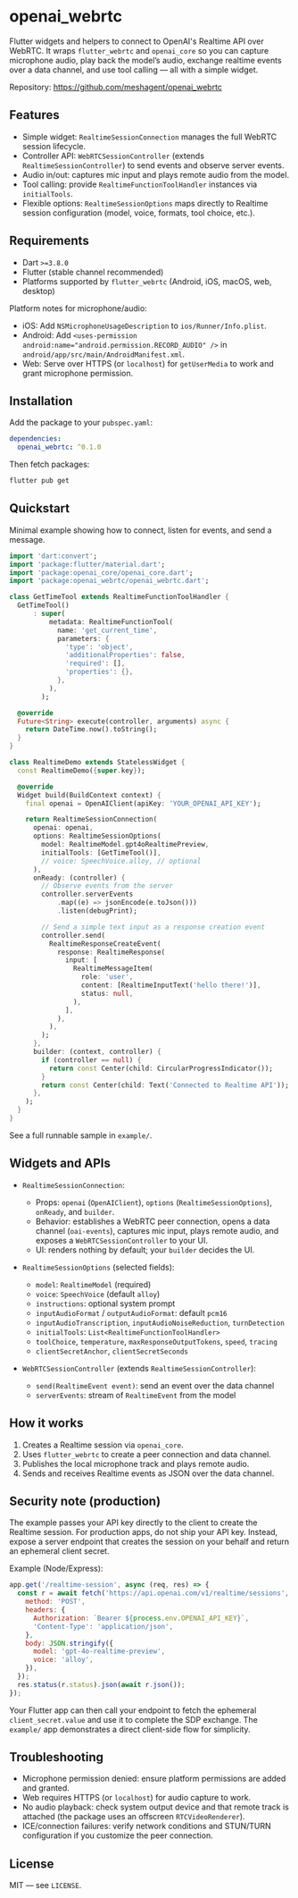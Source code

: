# openai_webrtc

Flutter widgets and helpers to connect to OpenAI's Realtime API over WebRTC. It wraps `flutter_webrtc` and `openai_core` so you can capture microphone audio, play back the model’s audio, exchange realtime events over a data channel, and use tool calling — all with a simple widget.

Repository: https://github.com/meshagent/openai_webrtc


## Features
- Simple widget: `RealtimeSessionConnection` manages the full WebRTC session lifecycle.
- Controller API: `WebRTCSessionController` (extends `RealtimeSessionController`) to send events and observe server events.
- Audio in/out: captures mic input and plays remote audio from the model.
- Tool calling: provide `RealtimeFunctionToolHandler` instances via `initialTools`.
- Flexible options: `RealtimeSessionOptions` maps directly to Realtime session configuration (model, voice, formats, tool choice, etc.).


## Requirements
- Dart `>=3.8.0`
- Flutter (stable channel recommended)
- Platforms supported by `flutter_webrtc` (Android, iOS, macOS, web, desktop)

Platform notes for microphone/audio:
- iOS: Add `NSMicrophoneUsageDescription` to `ios/Runner/Info.plist`.
- Android: Add `<uses-permission android:name="android.permission.RECORD_AUDIO" />` in `android/app/src/main/AndroidManifest.xml`.
- Web: Serve over HTTPS (or `localhost`) for `getUserMedia` to work and grant microphone permission.


## Installation
Add the package to your `pubspec.yaml`:

```yaml
dependencies:
  openai_webrtc: ^0.1.0
```

Then fetch packages:

```bash
flutter pub get
```


## Quickstart
Minimal example showing how to connect, listen for events, and send a message.

```dart
import 'dart:convert';
import 'package:flutter/material.dart';
import 'package:openai_core/openai_core.dart';
import 'package:openai_webrtc/openai_webrtc.dart';

class GetTimeTool extends RealtimeFunctionToolHandler {
  GetTimeTool()
      : super(
          metadata: RealtimeFunctionTool(
            name: 'get_current_time',
            parameters: {
              'type': 'object',
              'additionalProperties': false,
              'required': [],
              'properties': {},
            },
          ),
        );

  @override
  Future<String> execute(controller, arguments) async {
    return DateTime.now().toString();
  }
}

class RealtimeDemo extends StatelessWidget {
  const RealtimeDemo({super.key});

  @override
  Widget build(BuildContext context) {
    final openai = OpenAIClient(apiKey: 'YOUR_OPENAI_API_KEY');

    return RealtimeSessionConnection(
      openai: openai,
      options: RealtimeSessionOptions(
        model: RealtimeModel.gpt4oRealtimePreview,
        initialTools: [GetTimeTool()],
        // voice: SpeechVoice.alloy, // optional
      ),
      onReady: (controller) {
        // Observe events from the server
        controller.serverEvents
            .map((e) => jsonEncode(e.toJson()))
            .listen(debugPrint);

        // Send a simple text input as a response creation event
        controller.send(
          RealtimeResponseCreateEvent(
            response: RealtimeResponse(
              input: [
                RealtimeMessageItem(
                  role: 'user',
                  content: [RealtimeInputText('hello there!')],
                  status: null,
                ),
              ],
            ),
          ),
        );
      },
      builder: (context, controller) {
        if (controller == null) {
          return const Center(child: CircularProgressIndicator());
        }
        return const Center(child: Text('Connected to Realtime API'));
      },
    );
  }
}
```

See a full runnable sample in `example/`.


## Widgets and APIs
- `RealtimeSessionConnection`:
  - Props: `openai` (`OpenAIClient`), `options` (`RealtimeSessionOptions`), `onReady`, and `builder`.
  - Behavior: establishes a WebRTC peer connection, opens a data channel (`oai-events`), captures mic input, plays remote audio, and exposes a `WebRTCSessionController` to your UI.
  - UI: renders nothing by default; your `builder` decides the UI.

- `RealtimeSessionOptions` (selected fields):
  - `model`: `RealtimeModel` (required)
  - `voice`: `SpeechVoice` (default `alloy`)
  - `instructions`: optional system prompt
  - `inputAudioFormat` / `outputAudioFormat`: default `pcm16`
  - `inputAudioTranscription`, `inputAudioNoiseReduction`, `turnDetection`
  - `initialTools`: `List<RealtimeFunctionToolHandler>`
  - `toolChoice`, `temperature`, `maxResponseOutputTokens`, `speed`, `tracing`
  - `clientSecretAnchor`, `clientSecretSeconds`

- `WebRTCSessionController` (extends `RealtimeSessionController`):
  - `send(RealtimeEvent event)`: send an event over the data channel
  - `serverEvents`: stream of `RealtimeEvent` from the model


## How it works
1. Creates a Realtime session via `openai_core`.
2. Uses `flutter_webrtc` to create a peer connection and data channel.
3. Publishes the local microphone track and plays remote audio.
4. Sends and receives Realtime events as JSON over the data channel.


## Security note (production)
The example passes your API key directly to the client to create the Realtime session. For production apps, do not ship your API key. Instead, expose a server endpoint that creates the session on your behalf and return an ephemeral client secret.

Example (Node/Express):

```js
app.get('/realtime-session', async (req, res) => {
  const r = await fetch('https://api.openai.com/v1/realtime/sessions', {
    method: 'POST',
    headers: {
      Authorization: `Bearer ${process.env.OPENAI_API_KEY}`,
      'Content-Type': 'application/json',
    },
    body: JSON.stringify({
      model: 'gpt-4o-realtime-preview',
      voice: 'alloy',
    }),
  });
  res.status(r.status).json(await r.json());
});
```

Your Flutter app can then call your endpoint to fetch the ephemeral `client_secret.value` and use it to complete the SDP exchange. The `example/` app demonstrates a direct client-side flow for simplicity.


## Troubleshooting
- Microphone permission denied: ensure platform permissions are added and granted.
- Web requires HTTPS (or `localhost`) for audio capture to work.
- No audio playback: check system output device and that remote track is attached (the package uses an offscreen `RTCVideoRenderer`).
- ICE/connection failures: verify network conditions and STUN/TURN configuration if you customize the peer connection.


## License
MIT — see `LICENSE`.
